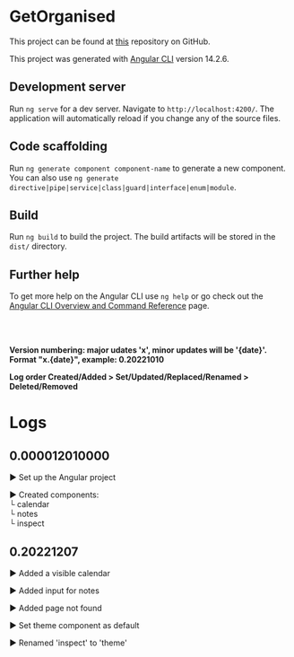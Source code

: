 # GetOrganised

This project can be found at [this](https://github.com/TamoAgzt/get-organised) repository on GitHub.

This project was generated with [Angular CLI](https://github.com/angular/angular-cli) version 14.2.6.

## Development server

Run `ng serve` for a dev server. Navigate to `http://localhost:4200/`. The application will automatically reload if you change any of the source files.

## Code scaffolding

Run `ng generate component component-name` to generate a new component. You can also use `ng generate directive|pipe|service|class|guard|interface|enum|module`.

## Build

Run `ng build` to build the project. The build artifacts will be stored in the `dist/` directory.

## Further help

To get more help on the Angular CLI use `ng help` or go check out the [Angular CLI Overview and Command Reference](https://angular.io/cli) page.

<br><br>

**Version numbering: major udates 'x', minor updates will be '{date}'. Format "x.{date}", example: 0.20221010**

**Log order Created/Added > Set/Updated/Replaced/Renamed > Deleted/Removed**

# Logs

## 0.000012010000

► Set up the Angular project

► Created components:<br>
└ calendar<br>
└ notes<br>
└ inspect

## 0.20221207

► Added a visible calendar

► Added input for notes

► Added page not found

► Set theme component as default

► Renamed 'inspect' to 'theme'<br>
